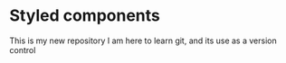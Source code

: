 # Styled components
This is my new repository
I am here to learn git, and its use as a version control
